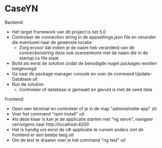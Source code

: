 # CaseYN

Backend:
  - Het target framework van dit project is net 5.0
  - Controleer de connection string in de appsettings.json file en verander die eventueel naar de gewenste locatie 
    - Zorg ervoor dat indien je de naam heb veranderd van de connectionstring deze ook overeenkomt met de naam die in de startup.cs file staat 
  - Build als eerst de solution zodat de benodigde nuget packages worden toegevoegd
  - Ga naar de package manager console en voer de command Update-Database uit
  - Run de solution 
    - Controleer of database is gemaakt en gevuld is met de seed data
  
Frontend:
 - Open een terminal en controleer of je in de map "administratie-app" zit
 - Voer het command "npm install" uit
 - Als deze klaar is kan je de applicatie starten met "ng serve", navigeer vervolgens naar http://localhost:4200 
  - Het is handig om eerst de c#-applicatie te runnen anders ziet de frontend er een beetje leeg uit
 - Om de test te draaien voer je het command "ng test" uit
